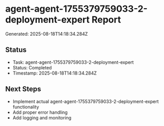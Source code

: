 # agent-agent-1755379759033-2-deployment-expert Report

Generated: 2025-08-18T14:18:34.284Z

## Status
- Task: agent-agent-1755379759033-2-deployment-expert
- Status: Completed
- Timestamp: 2025-08-18T14:18:34.284Z

## Next Steps
- Implement actual agent-agent-1755379759033-2-deployment-expert functionality
- Add proper error handling
- Add logging and monitoring
